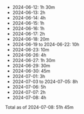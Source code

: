 - 2024-06-12: 1h 30m
- 2024-06-13: 2h
- 2024-06-14: 4h
- 2024-06-15: 1h
- 2024-06-16: 1h
- 2024-06-17: 2h
- 2024-06-18: 20m
- 2024-06-19 to 2024-06-22: 10h
- 2024-06-23: 10m
- 2024-06-26: 4h
- 2024-06-27: 1h 30m
- 2024-06-29: 30m
- 2024-06-30: 45m
- 2024-07-01: 3h
- 2024-07-03 to 2024-07-05: 8h
- 2024-07-06: 5h
- 2024-07-07: 2h
- 2024-07-08: 4h

Total as of 2024-07-08: 51h 45m

